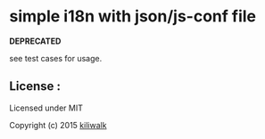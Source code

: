 simple i18n with json/js-conf file
=================================

**DEPRECATED**

see test cases for usage.

## License :

Licensed under MIT

Copyright (c) 2015 [kiliwalk](https://github.com/kiliwalk)
